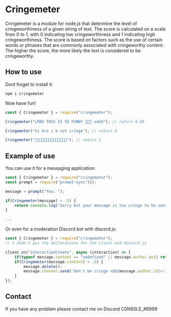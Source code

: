 
# Cringemeter

Cringemeter is a module for node.js that determine the level of cringeworthiness of a given string of text. The score is calculated on a scale from 0 to 1, with 0 indicating low cringeworthiness and 1 indicating high cringeworthiness. The score is based on factors such as the use of certain words or phrases that are commonly associated with cringeworthy content. The higher the score, the more likely the text is considered to be cringeworthy.

## How to use

Dont forget to install it:

```
npm i cringemeter
```

Now have fun!

```js
const { Cringemeter } = require("cringemeter");

Cringemeter("LMAO THIS IS SO FUNNY 🤣😹😹 xddd"); // return 0.68

Cringemeter("hi bro i'm not cringe"); // return 0

Cringemeter("🤣🤣🤣🤣🤣🤣🤣🤣🤣🤣🤣🤣🤣🤣"); // return 1
```

## Example of use

You can use it for a messaging application:

```js
const { Cringemeter } = require("cringemeter");
const prompt = require("prompt-sync")();

message = prompt("You: ");

if(Cringemeter(message) > .5) {
    return console.log("Sorry but your message is too cringe to be sent.")
}

...
```

Or even for a moderation Discord bot with discord.js:

```js
const { Cringemeter } = require("cringemeter");
// I didn't put the declarations for the client and discord.js 

client.on("interactionCreate", async (interaction) => {
	if(typeof message.content == "undefined" || message.author.bot) return; // Return if the message has no content or if the author is a bot
	if(Cringemeter(message.content) > .5) {
        message.delete();
        message.channel.send(`Don't be cringe <@${message.author.id}>!`);
    }
});
```

## Contact

If you have any problem please contact me on Discord C0NS0LE_#6999
